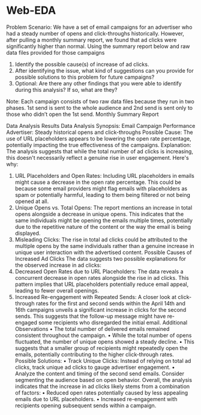 # Web-EDA

Problem Scenario: We have a set of email campaigns for an advertiser who had a steady number of opens and
click-throughs historically. However, after pulling a monthly summary report, we found that ad
clicks were significantly higher than normal. Using the summary report below and raw data files
provided for those campaigns
1. Identify the possible cause(s) of increase of ad clicks.
2. After identifying the issue, what kind of suggestions can you provide for possible
solutions to this problem for future campaigns?
3. Optional: Are there any other findings that you were able to identify during this
analysis? If so, what are they?

Note: Each campaign consists of two raw data files because they run in two phases. 1st send is
sent to the whole audience and 2nd send is sent only to those who didn’t open the 1st send.
Monthly Summary Report


Data Analysis Results 
Data Analysis Synopsis: Email Campaign Performance
Advertiser: Steady historical opens and click-throughs
Possible Cause: The use of URL placeholders appears to be lowering the open rate percentage, potentially impacting the true effectiveness of the campaigns.
Explanation:
The analysis suggests that while the total number of ad clicks is increasing, this doesn't necessarily reflect a genuine rise in user engagement. Here's why:
1.	URL Placeholders and Open Rates: Including URL placeholders in emails might cause a decrease in the open rate percentage. This could be because some email providers might flag emails with placeholders as spam or potentially harmful, leading to them being filtered or not being opened at all.
2.	Unique Opens vs. Total Opens: The report mentions an increase in total opens alongside a decrease in unique opens. This indicates that the same individuals might be opening the emails multiple times, potentially due to the repetitive nature of the content or the way the email is being displayed.
3.	Misleading Clicks: The rise in total ad clicks could be attributed to the multiple opens by the same individuals rather than a genuine increase in unique user interaction with the advertised content.
Possible Causes of Increased Ad Clicks
The data suggests two possible explanations for the observed increase in ad clicks:
1.	Decreased Open Rates due to URL Placeholders: The data reveals a concurrent decrease in open rates alongside the rise in ad clicks. This pattern implies that URL placeholders potentially reduce email appeal, leading to fewer overall openings.
2.	Increased Re-engagement with Repeated Sends: A closer look at click-through rates for the first and second sends within the April 14th and 16th campaigns unveils a significant increase in clicks for the second sends. This suggests that the follow-up message might have re-engaged some recipients who disregarded the initial email.
Additional Observations
•	The total number of delivered emails remained consistent throughout the campaign.
•	While the total number of opens fluctuated, the number of unique opens showed a steady decline.
•	This suggests that a smaller group of recipients might repeatedly open the emails, potentially contributing to the higher click-through rates.
Possible Solutions:
•	Track Unique Clicks: Instead of relying on total ad clicks, track unique ad clicks to gauge advertiser engagement.
•	Analyze the content and timing of the second send emails. Consider segmenting the audience based on open behavior. 
Overall, the analysis indicates that the increase in ad clicks likely stems from a combination of factors:
•	Reduced open rates potentially caused by less appealing emails due to URL placeholders.
•	Increased re-engagement with recipients opening subsequent sends within a campaign.


